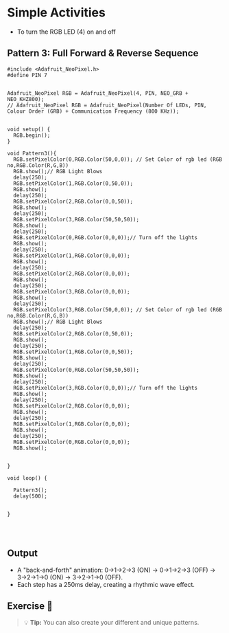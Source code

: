# Simple Activities


<ul>
<li>To turn the RGB LED (4) on and off </li>
</ul>

## Pattern 3: Full Forward & Reverse Sequence


```
#include <Adafruit_NeoPixel.h>
#define PIN 7


Adafruit_NeoPixel RGB = Adafruit_NeoPixel(4, PIN, NEO_GRB + NEO_KHZ800);
// Adafruit_NeoPixel RGB = Adafruit_NeoPixel(Number Of LEDs, PIN, Colour Order (GRB) + Communication Frequency (800 KHz));


void setup() {
  RGB.begin();
}

void Pattern3(){
  RGB.setPixelColor(0,RGB.Color(50,0,0)); // Set Color of rgb led (RGB no,RGB.Color(R,G,B))
  RGB.show();// RGB Light Blows
  delay(250);
  RGB.setPixelColor(1,RGB.Color(0,50,0));
  RGB.show();
  delay(250);
  RGB.setPixelColor(2,RGB.Color(0,0,50));
  RGB.show();
  delay(250);
  RGB.setPixelColor(3,RGB.Color(50,50,50));
  RGB.show();
  delay(250);
  RGB.setPixelColor(0,RGB.Color(0,0,0));// Turn off the lights
  RGB.show();
  delay(250);
  RGB.setPixelColor(1,RGB.Color(0,0,0));
  RGB.show();
  delay(250);
  RGB.setPixelColor(2,RGB.Color(0,0,0));
  RGB.show();
  delay(250);
  RGB.setPixelColor(3,RGB.Color(0,0,0));
  RGB.show();
  delay(250);
  RGB.setPixelColor(3,RGB.Color(50,0,0)); // Set Color of rgb led (RGB no,RGB.Color(R,G,B))
  RGB.show();// RGB Light Blows
  delay(250);
  RGB.setPixelColor(2,RGB.Color(0,50,0));
  RGB.show();
  delay(250);
  RGB.setPixelColor(1,RGB.Color(0,0,50));
  RGB.show();
  delay(250);
  RGB.setPixelColor(0,RGB.Color(50,50,50));
  RGB.show();
  delay(250);
  RGB.setPixelColor(3,RGB.Color(0,0,0));// Turn off the lights
  RGB.show();
  delay(250);
  RGB.setPixelColor(2,RGB.Color(0,0,0));
  RGB.show();
  delay(250);
  RGB.setPixelColor(1,RGB.Color(0,0,0));
  RGB.show();
  delay(250);
  RGB.setPixelColor(0,RGB.Color(0,0,0));
  RGB.show();


}

void loop() {

  Pattern3();
  delay(500);
  

}
  



```
## Output

<ul>
<li>A "back-and-forth" animation: 0→1→2→3 (ON) → 0→1→2→3 (OFF) → 3→2→1→0 (ON) → 3→2→1→0 (OFF). </li>
<li>Each step has a 250ms delay, creating a rhythmic wave effect.</li>
</ul>


## Exercise 🤖

> :bulb: **Tip:** You can also create your different and unique patterns.